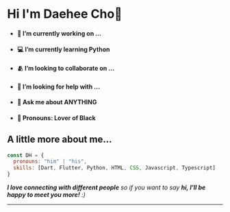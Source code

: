# Hi I'm Daehee Cho👋



- #### 💼 I’m currently working on ...
- #### 💻 I’m currently learning Python 
- #### 🫂 I’m looking to collaborate on ...
- #### 🤔 I’m looking for help with ...
- #### 💬 Ask me about ANYTHING
- #### 🌚 Pronouns: Lover of Black



## A little more about me...  

```javascript
const DH = {
  pronouns: "him" | "his",
  skills: [Dart, Flutter, Python, HTML, CSS, Javascript, Typescript]
}
```

<em><b>I love connecting with different people</b> so if you want to say <b>hi, I'll be happy to meet you more!</b> :)</em>

---
